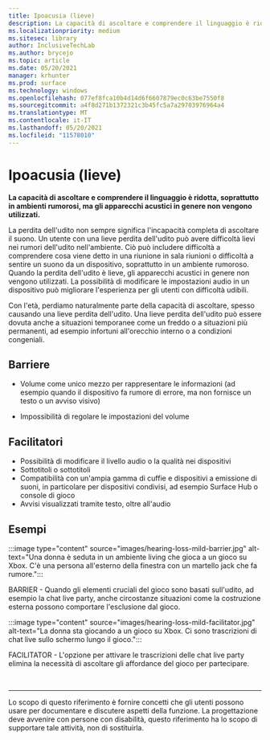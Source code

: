 ```yaml
---
title: Ipoacusia (lieve)
description: La capacità di ascoltare e comprendere il linguaggio è ridotta, soprattutto in ambienti rumorosi, ma gli apparecchi acustici in genere non vengono utilizzati
ms.localizationpriority: medium
ms.sitesec: library
author: InclusiveTechLab
ms.author: brycejo
ms.topic: article
ms.date: 05/20/2021
manager: krhunter
ms.prod: surface
ms.technology: windows
ms.openlocfilehash: 077ef8fca10b4d14d6f6607879ec0c63be7550f8
ms.sourcegitcommit: a4f8d271b1372321c3b45fc5a7a29703976964a4
ms.translationtype: MT
ms.contentlocale: it-IT
ms.lasthandoff: 05/20/2021
ms.locfileid: "11578010"
---
```

# <a name="hearing-loss-mild"></a>Ipoacusia (lieve)

**La capacità di ascoltare e comprendere il linguaggio è ridotta, soprattutto in ambienti rumorosi, ma gli apparecchi acustici in genere non vengono utilizzati.**

La perdita dell'udito non sempre significa l'incapacità completa di ascoltare il suono. Un utente con una lieve perdita dell'udito può avere difficoltà lievi nei rumori dell'udito nell'ambiente. Ciò può includere difficoltà a comprendere cosa viene detto in una riunione in sala riunioni o difficoltà a sentire un suono da un dispositivo, soprattutto in un ambiente rumoroso. Quando la perdita dell'udito è lieve, gli apparecchi acustici in genere non vengono utilizzati. La possibilità di modificare le impostazioni audio in un dispositivo può migliorare l'esperienza per gli utenti con difficoltà udibili.

Con l'età, perdiamo naturalmente parte della capacità di ascoltare, spesso causando una lieve perdita dell'udito. Una lieve perdita dell'udito può essere dovuta anche a situazioni temporanee come un freddo o a situazioni più permanenti, ad esempio infortuni all'orecchio interno o a condizioni congeniali.

## <a name="barriers"></a>Barriere

* Volume come unico mezzo per rappresentare le informazioni (ad esempio quando il dispositivo fa rumore di errore, ma non fornisce un testo o un avviso visivo)

* Impossibilità di regolare le impostazioni del volume

## <a name="facilitators"></a>Facilitatori

* Possibilità di modificare il livello audio o la qualità nei dispositivi
* Sottotitoli o sottotitoli 
* Compatibilità con un'ampia gamma di cuffie e dispositivi a emissione di suoni, in particolare per dispositivi condivisi, ad esempio Surface Hub o console di gioco
* Avvisi visualizzati tramite testo, oltre all'audio


## <a name="examples"></a>Esempi

:::image type="content" source="images/hearing-loss-mild-barrier.jpg" alt-text="Una donna è seduta in un ambiente living che gioca a un gioco su Xbox. C'è una persona all'esterno della finestra con un martello jack che fa rumore.":::

BARRIER - Quando gli elementi cruciali del gioco sono basati sull'udito, ad esempio la chat live party, anche circostanze situazioni come la costruzione esterna possono comportare l'esclusione dal gioco.

:::image type="content" source="images/hearing-loss-mild-facilitator.jpg" alt-text="La donna sta giocando a un gioco su Xbox. Ci sono trascrizioni di chat live sullo schermo lungo il gioco.":::

FACILITATOR - L'opzione per attivare le trascrizioni delle chat live party elimina la necessità di ascoltare gli affordance del gioco per partecipare. 


&nbsp;

[comment]: # (Piè di pagina)
___
Lo scopo di questo riferimento è fornire concetti che gli utenti possono usare per documentare e discutere aspetti della funzione. La progettazione deve avvenire con persone con disabilità, questo riferimento ha lo scopo di supportare tale attività, non di sostituirla. 